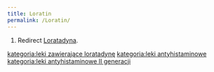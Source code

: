 ```yaml
---
title: Loratin
permalink: /Loratin/
---
```


1.  Redirect [Loratadyna](/atopedia/Loratadyna "wikilink").

[kategoria:leki zawierające loratadynę](/atopedia/kategoria:leki_zawierające_loratadynę "wikilink") [kategoria:leki antyhistaminowe](/atopedia/kategoria:leki_antyhistaminowe "wikilink") [kategoria:leki antyhistaminowe II generacji](/atopedia/kategoria:leki_antyhistaminowe_II_generacji "wikilink")